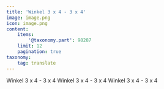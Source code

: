 ```yaml
---
title: 'Winkel 3 x 4 - 3 x 4'
image: image.png
icon: image.png
content:
    items:
        '@taxonomy.part': 98287
    limit: 12
    pagination: true
taxonomy:
    tag: translate
---
```


Winkel 3 x 4 - 3 x 4
Winkel 3 x 4 - 3 x 4
Winkel 3 x 4 - 3 x 4

